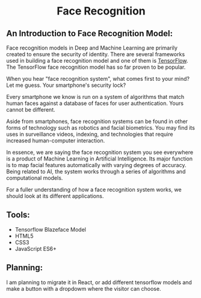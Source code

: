 <h1 align="center" > Face Recognition </h1>

## **An Introduction to Face Recognition Model**:

Face recognition models in Deep and Machine Learning are primarily created to ensure the security of identity. There are several frameworks used in building a face recognition model and one of them is <a href="https://www.tensorflow.org" target="_blank">TensorFlow</a>. The TensorFlow face recognition model has so far proven to be popular. 

When you hear "face recognition system", what comes first to your mind? Let me guess. Your smartphone's security lock? 

Every smartphone we know is run on a system of algorithms that match human faces against a database of faces for user authentication. Yours cannot be different. 

Aside from smartphones, face recognition systems can be found in other forms of technology such as robotics and facial biometrics. You may find its uses in surveillance videos, indexing, and technologies that require increased human-computer interaction. 

In essence, we are saying the face recognition system you see everywhere is a product of Machine Learning in Artificial Intelligence. Its major function is to map facial features automatically with varying degrees of accuracy. Being related to AI, the system works through a series of algorithms and computational models. 

For a fuller understanding of how a face recognition system works, we should look at its different applications. 

## **Tools**:

* Tensorflow Blazeface Model
* HTML5
* CSS3
* JavaScript ES6+

## **Planning**:

I am planning to migrate it in React, or add different tensorflow models and make a button with a dropdowm where the visitor can choose. 
